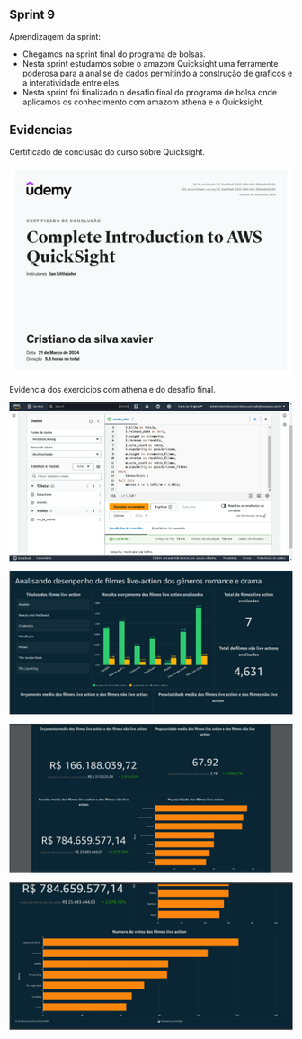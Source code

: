 ## Sprint 9

Aprendizagem da sprint:
- Chegamos na sprint final do programa de bolsas.
- Nesta sprint estudamos sobre o amazom Quicksight uma ferramente poderosa para a analise de dados permitindo a construção de graficos e a interatividade entre eles.
- Nesta sprint foi finalizado o desafio final do programa de bolsa onde aplicamos os conhecimento com amazom athena e o Quicksight.


## Evidencias

Certificado de conclusão do curso sobre Quicksight.

![Certificado](evidencias/certificado.jpg)


Evidencia dos exercicios com athena e do desafio final.


![Evidencia 1](evidencias/evidencia_athena.png)

![Evidencia 2](evidencias/dashboard_1.png)

![Evidencia 3](evidencias/dashboard_2.png)

![Evidencia 4](evidencias/dashboard_3.png)